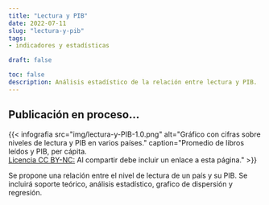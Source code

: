 ```yaml
---
title: "Lectura y PIB"
date: 2022-07-11
slug: "lectura-y-pib"
tags: 
- indicadores y estadísticas

draft: false

toc: false
description: Análisis estadístico de la relación entre lectura y PIB.
---
```


## Publicación en proceso...

{{< infografia 
  src="img/lectura-y-PIB-1.0.png" 
  alt="Gráfico con cifras sobre niveles de lectura y PIB en varios países."
  caption="Promedio de libros leídos y PIB, per cápita. <br>[Licencia CC BY-NC:](https://creativecommons.org/licenses/by-nc/4.0/deed.es) Al compartir debe incluir un enlace a esta página." >}}

Se propone una relación entre el nivel de lectura de un país y su PIB.
Se incluirá soporte teórico, análisis estadístico, grafico de dispersión y regresión.

